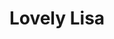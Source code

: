 ---
title: "Lovely Lisa"
url: /gerardmer/lovely-lisa-boulevard-kelsch/
shop: magasin de campagne
---